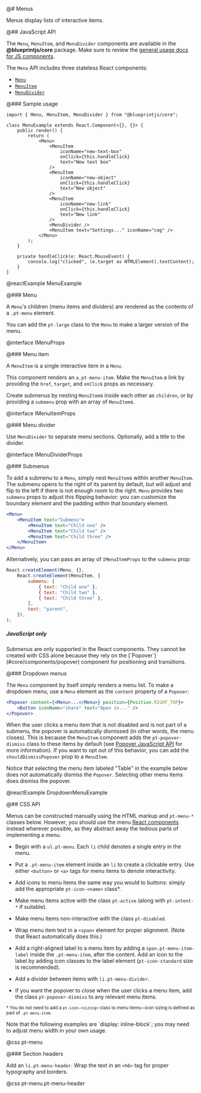 @# Menus

Menus display lists of interactive items.

@## JavaScript API

The `Menu`, `MenuItem`, and `MenuDivider` components are available in the __@blueprintjs/core__
package. Make sure to review the [general usage docs for JS components](#blueprint.usage).

The `Menu` API includes three stateless React components:

- [`Menu`](#core/components/menu.menu)
- [`MenuItem`](#core/components/menu.menu-item)
- [`MenuDivider`](#core/components/menu.menu-divider)

@### Sample usage

```tsx
import { Menu, MenuItem, MenuDivider } from "@blueprintjs/core";

class MenuExample extends React.Component<{}, {}> {
    public render() {
        return (
            <Menu>
                <MenuItem
                    iconName="new-text-box"
                    onClick={this.handleClick}
                    text="New text box"
                />
                <MenuItem
                    iconName="new-object"
                    onClick={this.handleClick}
                    text="New object"
                />
                <MenuItem
                    iconName="new-link"
                    onClick={this.handleClick}
                    text="New link"
                />
                <MenuDivider />
                <MenuItem text="Settings..." iconName="cog" />
            </Menu>
        );
    }

    private handleClick(e: React.MouseEvent) {
        console.log("clicked", (e.target as HTMLElement).textContent);
    }
}
```

@reactExample MenuExample

@### Menu

A `Menu`'s children (menu items and dividers) are rendered as the contents of a `.pt-menu` element.

You can add the `pt-large` class to the `Menu` to make a larger version of the menu.

@interface IMenuProps

@### Menu item

A `MenuItem` is a single interactive item in a `Menu`.

This component renders an `a.pt-menu-item`. Make the `MenuItem` a link by providing the `href`,
`target`, and `onClick` props as necessary.

Create submenus by nesting `MenuItem`s inside each other as `children`, or by providing a `submenu`
prop with an array of `MenuItem`s.

@interface IMenuItemProps

@### Menu divider

Use `MenuDivider` to separate menu sections. Optionally, add a title to the divider.

@interface IMenuDividerProps

@### Submenus

To add a submenu to a `Menu`, simply nest `MenuItem`s within another `MenuItem`.
The submenu opens to the right of its parent by default, but will adjust and flip to the left if
there is not enough room to the right. `Menu` provides two `submenu` props to adjust this flipping behavior:
you can customize the boundary element and the padding within that boundary element.

```jsx
<Menu>
    <MenuItem text="Submenu">
        <MenuItem text="Child one" />
        <MenuItem text="Child two" />
        <MenuItem text="Child three" />
    </MenuItem>
</Menu>
```

Alternatively, you can pass an array of `IMenuItemProps` to the `submenu` prop:

```jsx
React.createElement(Menu, {},
    React.createElement(MenuItem, {
        submenu: [
            { text: "Child one" },
            { text: "Child two" },
            { text: "Child three" },
        ],
        text: "parent",
    }),
);
```

<div class="pt-callout pt-intent-warning pt-icon-warning-sign">
    <h5>JavaScript only</h5>
    Submenus are only supported in the React components. They cannot be created with CSS alone because
    they rely on the [`Popover`](#core/components/popover) component for positioning and transitions.
</div>

@### Dropdown menus

The `Menu` component by itself simply renders a menu list. To make a dropdown menu, use a `Menu`
element as the `content` property of a `Popover`:

```jsx
<Popover content={<Menu>...</Menu>} position={Position.RIGHT_TOP}>
    <Button iconName="share" text="Open in..." />
</Popover>
```

When the user clicks a menu item that is not disabled and is not part of a submenu, the popover is
automatically dismissed (in other words, the menu closes). This is because the `MenuItem` component
adds the `pt-popover-dismiss` class to these items by default (see
[Popover JavaScript API](#core/components/popover) for more information). If you want to opt out of
this behavior, you can add the `shouldDismissPopover` prop to a `MenuItem`.

Notice that selecting the menu item labeled "Table" in the example below does not automatically
dismiss the `Popover`. Selecting other menu items does dismiss the popover.

@reactExample DropdownMenuExample

@## CSS API

Menus can be constructed manually using the HTML markup and `pt-menu-*` classes below. However, you
should use the menu [React components](#core/components/menu.javscript-api) instead wherever possible,
as they abstract away the tedious parts of implementing a menu.

- Begin with a `ul.pt-menu`. Each `li` child denotes a single entry in the menu.

- Put a `.pt-menu-item` element inside an `li` to create a clickable entry. Use either `<button>` or
`<a>` tags for menu items to denote interactivity.

- Add icons to menu items the same way you would to buttons: simply add the appropriate
`pt-icon-<name>` class*.

- Make menu items active with the class `pt-active` (along with `pt-intent-*` if suitable).

- Make menu items non-interactive with the class `pt-disabled`.

- Wrap menu item text in a `<span>` element for proper alignment. (Note that React automatically
does this.)

- Add a right-aligned label to a menu item by adding a `span.pt-menu-item-label` inside the
`.pt-menu-item`, after the content. Add an icon to the label by adding icon classes to the label
element (`pt-icon-standard` size is recommended).

- Add a divider between items with `li.pt-menu-divider`.

- If you want the popover to close when the user clicks a menu item, add the class
`pt-popover-dismiss` to any relevant menu items.

<small>\* You do not need to add a `pt-icon-<sizing>` class to menu items—icon sizing is
defined as part of `.pt-menu-item`.</small>

<div class="pt-callout pt-intent-primary pt-icon-info-sign">
    Note that the following examples are `display: inline-block`; you may need to adjust
    menu width in your own usage.
</div>

@css pt-menu

@### Section headers

Add an `li.pt-menu-header`. Wrap the text in an `<h6>` tag for proper typography and borders.

@css pt-menu.pt-menu-header
